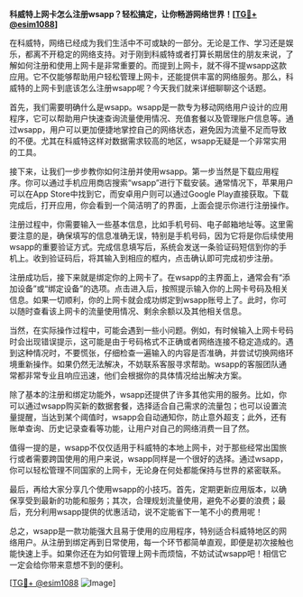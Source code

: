 **科威特上网卡怎么注册wsapp？轻松搞定，让你畅游网络世界！[[TG💪+ @esim1088](https://t.me/s/esim1088)]**

在科威特，网络已经成为我们生活中不可或缺的一部分。无论是工作、学习还是娱乐，都离不开稳定的网络支持。对于刚到科威特或者打算长期居住的朋友来说，了解如何注册和使用上网卡是非常重要的。而提到上网卡，就不得不提wsapp这款应用。它不仅能够帮助用户轻松管理上网卡，还能提供丰富的网络服务。那么，科威特的上网卡到底该怎么注册wsapp呢？今天我们就来详细聊聊这个话题。

首先，我们需要明确什么是wsapp。wsapp是一款专为移动网络用户设计的应用程序，它可以帮助用户快速查询流量使用情况、充值套餐以及管理账户信息等。通过wsapp，用户可以更加便捷地掌控自己的网络状态，避免因为流量不足而导致的不便。尤其在科威特这样对数据需求较高的地区，wsapp无疑是一个非常实用的工具。

接下来，让我们一步步教你如何注册并使用wsapp。第一步当然是下载应用程序。你可以通过手机应用商店搜索“wsapp”进行下载安装。通常情况下，苹果用户可以在App Store中找到它，而安卓用户则可以通过Google Play直接获取。下载完成后，打开应用，你会看到一个简洁明了的界面，上面会提示你进行注册操作。

注册过程中，你需要输入一些基本信息，比如手机号码、电子邮箱地址等。这里需要注意的是，确保填写的信息准确无误，特别是手机号码，因为它将是你后续使用wsapp的重要验证方式。完成信息填写后，系统会发送一条验证码短信到你的手机上。收到验证码后，将其输入到相应的框内，点击确认即可完成初步注册。

注册成功后，接下来就是绑定你的上网卡了。在wsapp的主界面上，通常会有“添加设备”或“绑定设备”的选项。点击进入后，按照提示输入你的上网卡号码及相关信息。如果一切顺利，你的上网卡就会成功绑定到wsapp账号上了。此时，你可以随时查看该上网卡的流量使用情况、剩余余额以及其他相关信息。

当然，在实际操作过程中，可能会遇到一些小问题。例如，有时候输入上网卡号码时会出现错误提示，这可能是由于号码格式不正确或者网络连接不稳定造成的。遇到这种情况时，不要慌张，仔细检查一遍输入的内容是否准确，并尝试切换网络环境重新操作。如果仍然无法解决，不妨联系客服寻求帮助。wsapp的客服团队通常都非常专业且响应迅速，他们会根据你的具体情况给出解决方案。

除了基本的注册和绑定功能外，wsapp还提供了许多其他实用的服务。比如，你可以通过wsapp购买新的数据套餐，选择适合自己需求的流量包；也可以设置流量提醒，当达到某个阈值时，wsapp会自动通知你，防止意外超支；此外，还有账单查询、历史记录查看等功能，让用户对自己的网络消费一目了然。

值得一提的是，wsapp不仅仅适用于科威特的本地上网卡，对于那些经常出国旅行或者需要跨国使用的用户来说，wsapp同样是一个很好的选择。通过wsapp，你可以轻松管理不同国家的上网卡，无论身在何处都能保持与世界的紧密联系。

最后，再给大家分享几个使用wsapp的小技巧。首先，定期更新应用版本，以确保享受到最新的功能和服务；其次，合理规划流量使用，避免不必要的浪费；最后，充分利用wsapp提供的优惠活动，说不定能省下一笔不小的费用呢！

总之，wsapp是一款功能强大且易于使用的应用程序，特别适合科威特地区的网络用户。从注册到绑定再到日常使用，每一个环节都简单直观，即便是初次接触也能快速上手。如果你还在为如何管理上网卡而烦恼，不妨试试wsapp吧！相信它一定会给你带来意想不到的便利。

[[TG💪+ @esim1088](https://t.me/s/esim1088) ![Image](https://i.postimg.cc/4NQfJmqS/Snipaste-2025-05-13-00-14-12.png)]